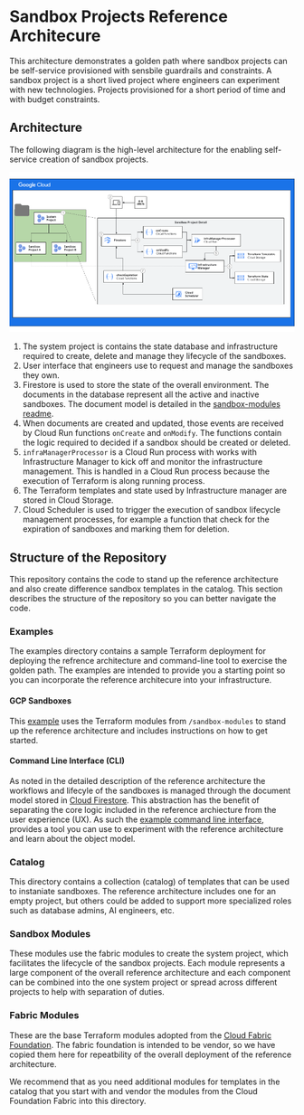 # Sandbox Projects Reference Architecure

This architecture demonstrates a golden path where sandbox projects can be
self-service provisioned with sensbile guardrails and constraints. A sandbox
project is a short lived project where engineers can experiment with new
technologies. Projects provisioned for a short period of time and with budget
constraints.

## Architecture

The following diagram is the high-level architecture for the enabling
self-service creation of sandbox projects.

![architecture](resources/high-level-arch.png)

1.  The system project is contains the state database and infrastructure
    required to create, delete and manage they lifecycle of the sandboxes.
2.  User interface that engineers use to request and manage the sandboxes they
    own.
3.  Firestore is used to store the state of the overall environment. The
    documents in the database represent all the active and inactive sandboxes.
    The document model is detailed in the
    [sandbox-modules readme](sandbox-modules/README.md).
4.  When documents are created and updated, those events are received by Cloud
    Run functions `onCreate` and `onModify`. The functions contain the logic
    required to decided if a sandbox should be created or deleted.
5.  `infraManagerProcessor` is a Cloud Run process with works with
    Infrastructure Manager to kick off and monitor the infrastructure
    management. This is handled in a Cloud Run process because the execution of
    Terraform is along running process.
6.  The Terraform templates and state used by Infrastructure manager are stored
    in Cloud Storage.
7.  Cloud Scheduler is used to trigger the execution of sandbox lifecycle
    management processes, for example a function that check for the expiration
    of sandboxes and marking them for deletion.

## Structure of the Repository

This repository contains the code to stand up the reference architecture and
also create difference sandbox templates in the catalog. This section describes
the structure of the repository so you can better navigate the code.

### Examples

The examples directory contains a sample Terraform deployment for deploying the
refrence architecture and command-line tool to exercise the golden path. The examples are
intended to provide you a starting point so you can incorporate the reference
architecure into your infrastructure.

#### GCP Sandboxes

This [example][example-terraform] uses the Terraform modules from
`/sandbox-modules` to stand up the reference architecture and includes
instructions on how to get started.

#### Command Line Interface (CLI)

As noted in the detailed description of the reference architecture the workflows
and lifecyle of the sandboxes is managed through the document model stored in
[Cloud Firestore][firestore]. This abstraction has the benefit of separating the
core logic included in the reference archiecture from the user experience (UX).
As such the [example command line interface][example-cli], provides a tool you
can use to experiment with the reference architecture and learn about the object
model.

### Catalog

This directory contains a collection (catalog) of templates that can be used to
instaniate sandboxes. The reference architecture includes one for an empty
project, but others could be added to support more specialized roles such as
database admins, AI engineers, etc.

### Sandbox Modules

These modules use the fabric modules to create the system project, which
facilitates the lifecycle of the sandbox projects. Each module represents a
large component of the overall reference architecture and each component can be
combined into the one system project or spread across different projects to help
with separation of duties.

### Fabric Modules

These are the base Terraform modules adopted from the [Cloud Fabric
Foundation][foundation-fabric]. The fabric foundation is intended to be vendor,
so we have copied them here for repeatbility of the overall deployment of the
reference architecture.

We recommend that as you need additional modules for templates in the catalog
that you start with and vendor the modules from the Cloud Foundation Fabric into
this directory.

<!-- LINKS: https://www.markdownguide.org/basic-syntax/#reference-style-links -->

[example-terraform]: examples/gcp-sandboxes/README.md
[example-cli]: examples/cli/README.md
[firestore]: https://cloud.google.com/products/firestore
[foundation-fabric]:
    https://github.com/GoogleCloudPlatform/cloud-foundation-fabric/tree/master/modules#readme
